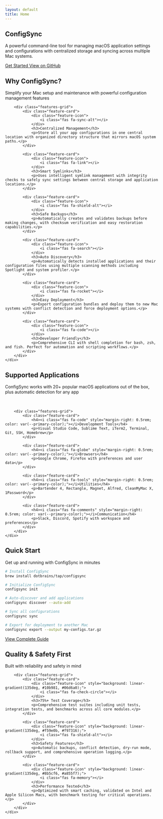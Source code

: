 ```yaml
---
layout: default
title: Home
---
```


<section class="hero">
    <div class="hero-container">
        <h1>ConfigSync</h1>
        <p>A powerful command-line tool for managing macOS application settings and configurations with centralized storage and syncing across multiple Mac systems.</p>
        <div class="hero-buttons">
            <a href="{{ '/installation/' | relative_url }}" class="btn btn-primary">
                <i class="fas fa-download"></i>
                Get Started
            </a>
            <a href="https://github.com/{{ site.repository }}" class="btn btn-secondary" target="_blank">
                <i class="fab fa-github"></i>
                View on GitHub
            </a>
        </div>
    </div>
</section>

<section class="features">
    <div class="features-container">
        <h2 class="section-title">Why ConfigSync?</h2>
        <p class="section-subtitle">
            Simplify your Mac setup and maintenance with powerful configuration management features
        </p>

        <div class="features-grid">
            <div class="feature-card">
                <div class="feature-icon">
                    <i class="fas fa-sync-alt"></i>
                </div>
                <h3>Centralized Management</h3>
                <p>Store all your app configurations in one central location with organized directory structure that mirrors macOS system paths.</p>
            </div>

            <div class="feature-card">
                <div class="feature-icon">
                    <i class="fas fa-link"></i>
                </div>
                <h3>Smart Symlinks</h3>
                <p>Uses intelligent symlink management with integrity checks to safely sync settings between central storage and application locations.</p>
            </div>

            <div class="feature-card">
                <div class="feature-icon">
                    <i class="fas fa-shield-alt"></i>
                </div>
                <h3>Safe Backups</h3>
                <p>Automatically creates and validates backups before making changes, with checksum verification and easy restoration capabilities.</p>
            </div>

            <div class="feature-card">
                <div class="feature-icon">
                    <i class="fas fa-search"></i>
                </div>
                <h3>Auto Discovery</h3>
                <p>Automatically detects installed applications and their configuration files using multiple scanning methods including Spotlight and system profiler.</p>
            </div>

            <div class="feature-card">
                <div class="feature-icon">
                    <i class="fas fa-rocket"></i>
                </div>
                <h3>Easy Deployment</h3>
                <p>Export configuration bundles and deploy them to new Mac systems with conflict detection and force deployment options.</p>
            </div>

            <div class="feature-card">
                <div class="feature-icon">
                    <i class="fas fa-code"></i>
                </div>
                <h3>Developer Friendly</h3>
                <p>Comprehensive CLI with shell completion for bash, zsh, and fish. Perfect for automation and scripting workflows.</p>
            </div>
        </div>
    </div>
</section>

<section class="content">
    <div style="max-width: 1200px; margin: 0 auto;">
        <h2 class="text-center">Supported Applications</h2>
        <p class="text-center section-subtitle" style="margin-bottom: 3rem;">
            ConfigSync works with 20+ popular macOS applications out of the box, plus automatic detection for any app
        </p>

        <div class="features-grid">
            <div class="feature-card">
                <h4><i class="fas fa-code" style="margin-right: 0.5rem; color: var(--primary-color);"></i>Development Tools</h4>
                <p>Visual Studio Code, Sublime Text, iTerm2, Terminal, Git, SSH, Homebrew</p>
            </div>

            <div class="feature-card">
                <h4><i class="fas fa-globe" style="margin-right: 0.5rem; color: var(--primary-color);"></i>Browsers</h4>
                <p>Google Chrome, Firefox with preferences and user data</p>
            </div>

            <div class="feature-card">
                <h4><i class="fas fa-tools" style="margin-right: 0.5rem; color: var(--primary-color);"></i>Utilities</h4>
                <p>Bartender 4, Rectangle, Magnet, Alfred, CleanMyMac X, 1Password</p>
            </div>

            <div class="feature-card">
                <h4><i class="fas fa-comments" style="margin-right: 0.5rem; color: var(--primary-color);"></i>Communication</h4>
                <p>Slack, Discord, Spotify with workspace and preferences</p>
            </div>
        </div>
    </div>
</section>

</section>

<div class="py-4" style="background: var(--bg-secondary);">
    <div class="content">
        <h2 class="text-center">Quick Start</h2>
        <p class="text-center section-subtitle">
            Get up and running with ConfigSync in minutes
        </p>
    </div>
</div>

```bash
# Install ConfigSync
brew install dotbrains/tap/configsync

# Initialize ConfigSync
configsync init

# Auto-discover and add applications
configsync discover --auto-add

# Sync all configurations
configsync sync

# Export for deployment to another Mac
configsync export --output my-configs.tar.gz
```

<div class="text-center mt-4">
    <a href="{{ '/getting-started/' | relative_url }}" class="btn btn-primary">
        <i class="fas fa-play"></i>
        View Complete Guide
    </a>
</div>

<section class="content">

<section class="content">
    <div style="max-width: 1200px; margin: 0 auto;">
        <h2 class="text-center">Quality & Safety First</h2>
        <p class="text-center section-subtitle">
            Built with reliability and safety in mind
        </p>

        <div class="features-grid">
            <div class="feature-card">
                <div class="feature-icon" style="background: linear-gradient(135deg, #10b981, #06d6a0);">
                    <i class="fas fa-check-circle"></i>
                </div>
                <h3>75%+ Test Coverage</h3>
                <p>Comprehensive test suites including unit tests, integration tests, and benchmarks across all core modules.</p>
            </div>

            <div class="feature-card">
                <div class="feature-icon" style="background: linear-gradient(135deg, #f59e0b, #f97316);">
                    <i class="fas fa-shield-alt"></i>
                </div>
                <h3>Safety Features</h3>
                <p>Automatic backups, conflict detection, dry-run mode, rollback support, and comprehensive operation logging.</p>
            </div>

            <div class="feature-card">
                <div class="feature-icon" style="background: linear-gradient(135deg, #8b5cf6, #a855f7);">
                    <i class="fas fa-memory"></i>
                </div>
                <h3>Performance Tested</h3>
                <p>Optimized with smart caching, validated on Intel and Apple Silicon Macs, with benchmark testing for critical operations.</p>
            </div>
        </div>
    </div>
</section>
